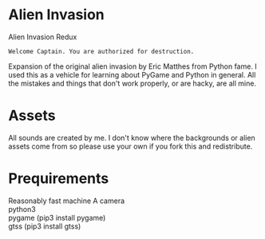 # Alien Invasion
Alien Invasion Redux

```Welcome Captain. You are authorized for destruction.```

Expansion of the original alien invasion by Eric Matthes from Python fame. I used this as a vehicle for learning about PyGame and Python in general.
All the mistakes and things that don't work properly, or are hacky, are all mine. 

# Assets
All sounds are created by me.
I don't know where the backgrounds or alien assets come from so please use your own if you fork this and redistribute.

# Prequirements
Reasonably fast machine
A camera<br>
python3<br>
pygame (pip3 install pygame)<br>
gtss (pip3 install gtss)
